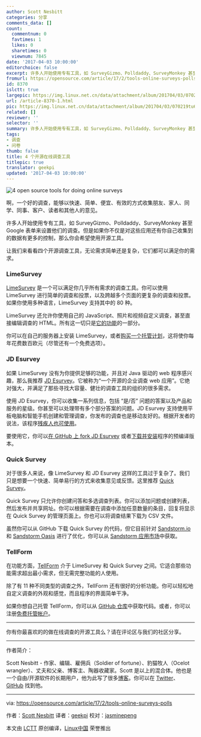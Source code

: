 ```yaml
---
author: Scott Nesbitt
categories: 分享
comments_data: []
count:
  commentnum: 0
  favtimes: 1
  likes: 0
  sharetimes: 0
  viewnum: 7845
date: '2017-04-03 10:00:00'
editorchoice: false
excerpt: 许多人开始使用专有工具，如 SurveyGizmo、Polldaddy、SurveyMonkey 甚至 Google 表单来设置他们的调查。但是如果你不仅是对这些应用还有你自己收集到的数据有更多的控制，那么你会希望使用开源工具。
fromurl: https://opensource.com/article/17/2/tools-online-surveys-polls
id: 8370
islctt: true
largepic: https://img.linux.net.cn/data/attachment/album/201704/03/070219tu6dr0yrqznxrurq.png
url: /article-8370-1.html
pic: https://img.linux.net.cn/data/attachment/album/201704/03/070219tu6dr0yrqznxrurq.png.thumb.jpg
related: []
reviewer: ''
selector: ''
summary: 许多人开始使用专有工具，如 SurveyGizmo、Polldaddy、SurveyMonkey 甚至 Google 表单来设置他们的调查。但是如果你不仅是对这些应用还有你自己收集到的数据有更多的控制，那么你会希望使用开源工具。
tags:
- 调查
- 问卷
thumb: false
title: 4 个开源在线调查工具
titlepic: true
translator: geekpi
updated: '2017-04-03 10:00:00'
---
```


![4 open source tools for doing online surveys](https://img.linux.net.cn/data/attachment/album/201704/03/070219tu6dr0yrqznxrurq.png "4 open source tools for doing online surveys")


啊，一个好的调查，能够以快速、简单、便宜、有效的方式收集朋友、家人、同学、同事、客户、读者和其他人的意见。


许多人开始使用专有工具，如 SurveyGizmo、Polldaddy、SurveyMonkey 甚至 Google 表单来设置他们的调查。但是如果你不仅是对这些应用还有你自己收集到的数据有更多的控制，那么你会希望使用开源工具。


让我们来看看四个开源调查工具，无论需求简单还是复杂，它们都可以满足你的需求。


### LimeSurvey


[LimeSurvey](https://www.limesurvey.org/) 是一个可以满足你几乎所有需求的调查工具。你可以使用 LimeSurvey 进行简单的调查和投票，以及跨越多个页面的更复杂的调查和投票。如果你使用多种语言，LimeSurvey 支持其中的 80 种。


LimeSurvey 还允许你使用自己的 JavaScript、照片和视频自定义调查，甚至直接编辑调查的 HTML。所有这一切只是[它的功能](https://www.limesurvey.org/about-limesurvey/features)的一部分。


你可以在自己的服务器上安装 LimeSurvey，或者[购买一个托管计划](https://www.limesurvey.org/services)，这将使你每年花费数百欧元（尽管还有一个免费选项）。


### JD Esurvey


如果 LimeSurvey 没有为你提供足够的功能，并且对 Java 驱动的 web 程序感兴趣，那么我推荐 [JD Esurvey](https://www.jdsoft.com/jd-esurvey.html)。它被称为“一个开源的企业调查 web 应用”。它绝对强大，并满足了那些寻找大容量、健壮的调查工具的组织的很多需求。


使用 JD Esurvey，你可以收集一系列信息，包括 “是/否” 问题的答案以及产品和服务的星级。你甚至可以处理带有多个部分答案的问题。JD Esurvey 支持使用平板电脑和智能手机创建和管理调查，你发布的调查也是移动友好的。根据开发者的说法，该程序[残疾人也可使用](https://www.ada.gov/508/)。


要使用它，你可以[在 GitHub 上 fork JD Esurvey](https://github.com/JD-Software/JDeSurvey) 或者[下载并安装](https://github.com/JD-Software/JDeSurvey/wiki/Download-and-Installation)程序的预编译版本。


### Quick Survey


对于很多人来说，像 LimeSurvey 和 JD Esurvey 这样的工具过于复杂了。我们只是想要一个快速、简单易行的方式来收集意见或反馈。这里推荐 [Quick Survey](https://github.com/simonv3/quick-survey/)。


Quick Survey 只允许你创建问答和多选调查列表。你可以添加问题或创建列表，然后发布并共享网址。你可以根据需要在调查中添加任意数量的条目，回复将显示在 Quick Survey 的管理页面上。你也可以将调查结果下载为 CSV 文件。


虽然你可以从 GitHub 下载 Quick Survey 的代码，但它目前针对 [Sandstorm.io](http://sandstorm.io/) 和 [Sandstorm Oasis](http://oasis.sandstorm.io/) 进行了优化，你可以从 [Sandstorm 应用市场](https://apps.sandstorm.io/app/wupmzqk4872vgsye9t9x5dmrdw17mad97dk21jvcm2ph4jataze0)中获取。


### TellForm


在功能方面，[TellForm](https://www.tellform.com/) 介于 LimeSurvey 和 Quick Survey 之间。它适合那些功能需求超出最小需求，但无需完整功能的人使用。


除了有 11 种不同类型的调查之外，TellForm 还有很好的分析功能。你可以轻松地自定义调查的外观和感觉，而且程序的界面简单干净。


如果你想自己托管 TellForm，你可以从 [GitHub 仓库](https://github.com/whitef0x0/tellform)中获取代码。或者，你可以注册[免费托管帐户](https://admin.tellform.com/#!/signup)。




---


你有你最喜欢的的做在线调查的开源工具么？请在评论区与我们的社区分享。




---


作者简介：


Scott Nesbitt - 作家、编辑、雇佣兵（Soldier of fortune）、豹猫牧人（Ocelot wrangler）、丈夫和父亲、博客主、陶器收藏家。Scott 是以上的混合体。他也是一个自由/开源软件的长期用户，他为此写了很多[博客](https://apps.sandstorm.io/app/wupmzqk4872vgsye9t9x5dmrdw17mad97dk21jvcm2ph4jataze0)。你可以在 [Twitter](https://www.tellform.com/)、[GitHub](https://github.com/whitef0x0/tellform) 找到他。




---


via: <https://opensource.com/article/17/2/tools-online-surveys-polls>


作者：[Scott Nesbitt](https://opensource.com/users/scottnesbitt)  译者：[geekpi](https://github.com/geekpi) 校对：[jasminepeng](https://github.com/jasminepeng)


本文由 [LCTT](https://github.com/LCTT/TranslateProject) 原创编译，[Linux中国](https://linux.cn/) 荣誉推出